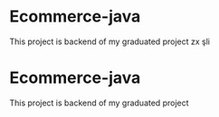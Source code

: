 # Ecommerce-java
This project is backend of my graduated project
zx
şli

# Ecommerce-java



This project is backend of my graduated project